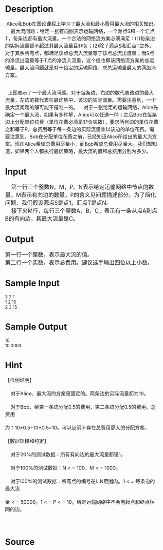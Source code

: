 
# Description

<div class="content"><p><span style="font-size: medium"> Alice和Bob在图论课程上学习了最大流和最小费用最大流的相关知识。<br/>
    最大流问题：给定一张有向图表示运输网络，一个源点S和一个汇点T，每条边都有最大流量。一个合法的网络流方案必须满足：(1)每条边的实际流量都不超过其最大流量且非负；(2)除了源点S和汇点T之外，对于其余所有点，都满足该点总流入流量等于该点总流出流量；而S点的净流出流量等于T点的净流入流量，这个值也即该网络流方案的总运输量。最大流问题就是对于给定的运输网络，求总运输量最大的网络流方案。</span></p>
<p><span style="font-size: medium"><br/>
  上图表示了一个最大流问题。对于每条边，右边的数代表该边的最大流量，左边的数代表在最优解中，该边的实际流量。需要注意到，一个最大流问题的解可能不是唯一的。    对于一张给定的运输网络，Alice先确定一个最大流，如果有多种解，Alice可以任选一种；之后Bob在每条边上分配单位花费（单位花费必须是非负实数），要求所有边的单位花费之和等于P。总费用等于每一条边的实际流量乘以该边的单位花费。需要注意到，Bob在分配单位花费之前，已经知道Alice所给出的最大流方案。现茌Alice希望总费用尽量小，而Bob希望总费用尽量大。我们想知道，如果两个人都执行最优策略，最大流的值和总费用分别为多少。<br/>
</span></p></div>

# Input

<div class="content"><p><font size="4">    第一行三个整数N，M，P。N表示给定运输网络中节点的数量，M表示有向边的数量，P的含义见问题描述部分。为了简化问题，我们假设源点S是点1，汇点T是点N。<br/>
    接下来M行，每行三个整数A，B，C，表示有一条从点A到点B的有向边，其最大流量是C。<br/>
</font></p></div>

# Output

<div class="content"><p><font size="4">第一行一个整数，表示最大流的值。<br/>
第二行一个实数，表示总费用。建议选手输出四位以上小数。<br/>
</font></p></div>

# Sample Input

<div class="content"><span class="sampledata">3 2 1<br/>
1 2 10<br/>
2 3 15</span></div>

# Sample Output

<div class="content"><span class="sampledata">10<br/>
10.0000<br/>
</span></div>

# Hint

<div class="content"><p></p><p><span style="font-size: medium">【样例说明】<br/><br/>
    对于Alice，最大流的方案是固定的。两条边的实际流量都为10。<br/><br/>
    对于Bob，给第一条边分配0.5的费用，第二条边分配0.5的费用。总费用<br/><br/>
为：10*0.5+10*0.5=10。可以证明不存在总费用更大的分配方案。<br/><br/>
【数据规模和约定】<br/><br/>
    对于20%的测试数据：所有有向边的最大流量都是1。<br/><br/>
    对于100%的测试数据：N &lt; = 100，M &lt; = 1000。<br/><br/>
    对于l00%的测试数据：所有点的编号在I..N范围内。1 &lt; = 每条边的最大流<br/><br/>
量 &lt; = 50000。1 &lt; = P &lt; = 10。给定运输网络中不会有起点和终点相同的边。<br/><br/>
  </span></p><p></p></div>

# Source

<div class="content"><p><a href="problemset.php?search="></a></p></div>

